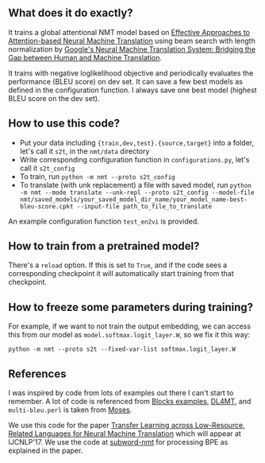 ## What does it do exactly?
It trains a global attentional NMT model based on [Effective Approaches to Attention-based Neural Machine Translation](https://arxiv.org/abs/1508.04025) using beam search with length normalization by [Google's Neural Machine Translation System: Bridging the Gap between Human and Machine Translation](https://arxiv.org/abs/1609.08144).  

It trains with negative loglikelihood objective and periodically evaluates the performance (BLEU score) on dev set. It can save a few best models as defined in the configuration function. I always save one best model (highest BLEU score on the dev set). 

## How to use this code?
* Put your data including ```{train,dev,test}.{source,target}``` into a folder, let's call it ```s2t```, in the ```nmt/data``` directory
* Write corresponding configuration function in ```configurations.py```, let's call it ```s2t_config```
* To train, run ```python -m nmt --proto s2t_config```
* To translate (with unk replacement) a file with saved model, run ```python -m nmt --mode translate --unk-repl --proto s2t_config --model-file nmt/saved_models/your_saved_model_dir_name/your_model_name-best-bleu-score.cpkt --input-file path_to_file_to_translate```

An example configuration function ```test_en2vi``` is provided.

## How to train from a pretrained model?
There's a ```reload``` option. If this is set to ```True```, and if the code sees a corresponding checkpoint it will automatically start training from that checkpoint.  

## How to freeze some parameters during training?
For example, if we want to not train the output embedding, we can access this from our model as ```model.softmax.logit_layer.W```, so we fix it this way:

```python -m nmt --proto s2t --fixed-var-list softmax.logit_layer.W```

## References
I was inspired by code from lots of examples out there I can't start to remember. A lot of code is referenced from [Blocks examples](https://github.com/mila-udem/blocks-examples), [DL4MT](https://github.com/nyu-dl/dl4mt-tutorial), and ```multi-bleu.perl``` is taken from [Moses](https://github.com/moses-smt/mosesdecoder).


We use this code for the paper [Transfer Learning across Low-Resource, Related Languages for Neural Machine Translation](https://arxiv.org/abs/1708.09803) which will appear at IJCNLP'17. We use the code at [subword-nmt](https://github.com/rsennrich/subword-nmt) for processing BPE as explained in the paper.